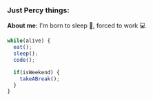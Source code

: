 ### Just Percy things:
**About me:** I'm born to sleep 🛌, forced to work 💻

```js
while(alive) {
  eat();
  sleep();
  code();

  if(isWeekend) {
    takeABreak();
  }
}
